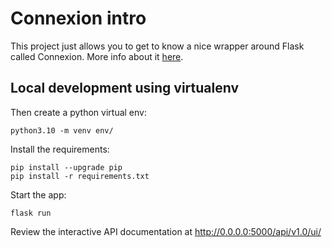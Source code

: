 # Connexion intro

This project just allows you to get to know a nice wrapper around
Flask called Connexion. More info about it [here](https://connexion.readthedocs.io/en/latest/index.html).

## Local development using virtualenv
Then create a python virtual env:
```shell
python3.10 -m venv env/
```

Install the requirements:
```shell
pip install --upgrade pip
pip install -r requirements.txt
```

Start the app:
```shell
flask run
```
Review the interactive API documentation at http://0.0.0.0:5000/api/v1.0/ui/
